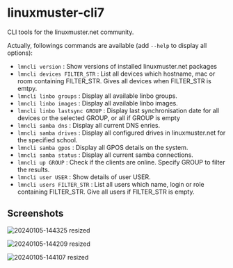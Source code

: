 # linuxmuster-cli7

CLI tools for the linuxmuster.net community.

Actually, followings commands are available (add `--help` to display all options):

 * `lmncli version` : Show versions of installed linuxmuster.net packages
 * `lmncli devices FILTER_STR` : List all devices which hostname, mac or room containing FILTER_STR. Gives all devices when FILTER_STR is emtpy.
 * `lmncli linbo groups` : Display all available linbo groups.                          
 * `lmncli linbo images` : Display all available linbo images.                      
 * `lmncli linbo lastsync GROUP` : Display last synchronisation date for all devices or the selected GROUP, or all if GROUP is empty
 * `lmncli samba dns` : Display all current DNS enries.
 * `lmncli samba drives` : Display all configured drives in linuxmuster.net for the specified school.
 * `lmncli samba gpos` : Display all GPOS details on the system.
 * `lmncli samba status` : Display all current samba connections.
 * `lmncli up GROUP` : Check if the clients are online. Specify GROUP to filter the results.
 * `lmncli user USER` : Show details of user USER.
 * `lmncli users FILTER_STR` : List all users which name, login or role containing FILTER_STR. Give all users if FILTER_STR is empty.

## Screenshots

![20240105-144325 resized](https://github.com/linuxmuster/linuxmuster-cli7/assets/10401079/d7fee874-155f-4faa-9628-24024fc9bc9b)

![20240105-144209 resized](https://github.com/linuxmuster/linuxmuster-cli7/assets/10401079/392ff5bd-2b51-4d1c-8eff-eab8257268e5)

![20240105-144107 resized](https://github.com/linuxmuster/linuxmuster-cli7/assets/10401079/7ebc2860-da55-4c54-b2dd-2ffb412c3c61)
